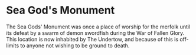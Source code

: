 # Sea God's Monument

The Sea Gods' Monument was once a place of worship for the merfolk until its defeat by a swarm of demon swordfish during the War of Fallen Glory. This location is now inhabited by The Undertow, and because of this is off-limits to anyone not wishing to be ground to death.
